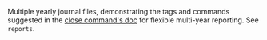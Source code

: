 Multiple yearly journal files, demonstrating the tags and commands
suggested in the [close command's doc](https://hledger.org/dev/hledger.html#example-exclude-openingclosing-transactions>)
for flexible multi-year reporting.
See `reports`.
